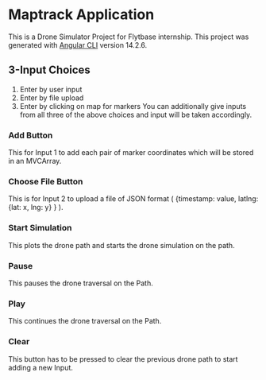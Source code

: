 # Maptrack Application

This is a Drone Simulator Project for Flytbase internship.
This project was generated with [Angular CLI](https://github.com/angular/angular-cli) version 14.2.6.

## 3-Input Choices 

1. Enter by user input
2. Enter by file upload
3. Enter by clicking on map for markers
You can additionally give inputs from all three of the above choices and input will be taken accordingly.



### Add Button

This for Input 1 to add each pair of marker coordinates which will be stored in an MVCArray.


### Choose File Button

This is for Input 2 to upload a file of JSON format ( {timestamp: value, latlng: {lat: x, lng: y} } ).


### Start Simulation

This plots the drone path and starts the drone simulation on the path.


### Pause

This pauses the drone traversal on the Path.


### Play

This continues the drone traversal on the Path.


### Clear

This button has to be pressed to clear the previous drone path to start adding a new Input.
